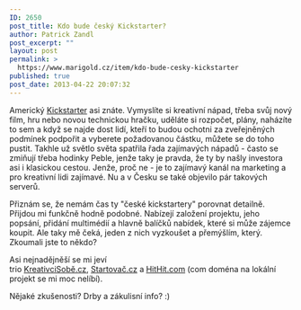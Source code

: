 ```yaml
---
ID: 2650
post_title: Kdo bude český Kickstarter?
author: Patrick Zandl
post_excerpt: ""
layout: post
permalink: >
  https://www.marigold.cz/item/kdo-bude-cesky-kickstarter
published: true
post_date: 2013-04-22 20:07:32
---
```

<p>Americký <a href="http://www.kickstarter.com">Kickstarter</a> asi znáte. Vymyslíte si kreativní nápad, třeba svůj nový film, hru nebo novou technickou hračku, uděláte si rozpočet, plány, naházíte to sem a když se najde dost lidí, kteří to budou ochotni za zveřejněných podmínek podpořit a vyberete požadovanou částku, můžete se do toho pustit. Takhle už světlo světa spatřila řada zajímavých nápadů - často se zmiňují třeba hodinky Peble, jenže taky je pravda, že ty by našly investora asi i klasickou cestou. Jenže, proč ne - je to zajímavý kanál na marketing a pro kreativní lidi zajímavé. Nu a v Česku se také objevilo pár takových serverů. </p>
<p>Přiznám se, že nemám čas ty "české kickstartery" porovnat detailně. Přijdou mi funkčně hodně podobné. Nabízejí založení projektu, jeho popsání, přidání multimédií a hlavně balíčků nabídek, které si může zájemce koupit. Ale taky mě čeká, jeden z nich vyzkoušet a přemýšlím, který. Zkoumali jste to někdo? </p>
<p>Asi nejnadějněší se mi jeví trio <a href="http://www.kreativcisobe.cz">KreativciSobě.cz</a>, <a href="http://www.startovac.cz">Startovač.cz</a> a <a href="https://www.hithit.com">HitHit.com</a> (com doména na lokální projekt se mi moc nelíbí). </p>
<p>Nějaké zkušenosti? Drby a zákulisní info? :)</p>